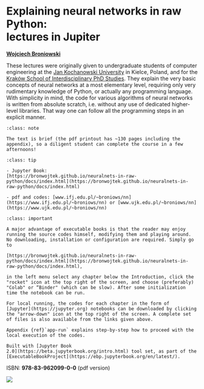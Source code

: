 

<!-- #region -->
# Explaining neural networks in raw Python: <br> lectures in Jupiter


[**Wojciech Broniowski**](https://www.ujk.edu.pl/~broniows)

<!--
[**Jan Kochanowski University**](https://www.ujk.edu.pl), Kielce, Poland, and

[**Institute of Nuclear Physics PAN**](https://www.ifj.edu.pl), Kraków
-->

<!-- #endregion -->

These lectures were originally given to undergraduate students of computer engineering at the [Jan Kochanowski University](https://www.ujk.edu.pl) in Kielce, Poland, and for
the [Kraków School of Interdisciplinary PhD Studies](https://kisd.ifj.edu.pl/news/). They explain the very basic concepts of neural networks at a most elementary level, requiring only very rudimentary knowledge of Python, or actually any programming language. With simplicity in mind, the code for various algorithms of neural networks is written from absolute scratch, i.e. without any use of dedicated higher-level libraries. That way one can follow all the programming steps in an explicit manner.


```{admonition} Brevity
:class: note

The text is brief (the pdf printout has ~130 pages including the appendix), so a diligent student can complete the course in a few afternoons!
```


```{admonition} Links
:class: tip

- Jupyter Book: 
[https://bronwojtek.github.io/neuralnets-in-raw-python/docs/index.html](https://bronwojtek.github.io/neuralnets-in-raw-python/docs/index.html)

- pdf and codes: [www.ifj.edu.pl/~broniows/nn](https://www.ifj.edu.pl/~broniows/nn) or [www.ujk.edu.pl/~broniows/nn](https://www.ujk.edu.pl/~broniows/nn)

```


```{admonition} How to run the book codes
:class: important

A major advantage of executable books is that the reader may enjoy running the source codes himself, modifying them and playing around. No downloading, installation or configuration are required. Simply go to 

[https://bronwojtek.github.io/neuralnets-in-raw-python/docs/index.html](https://bronwojtek.github.io/neuralnets-in-raw-python/docs/index.html),

in the left menu select any chapter below the Introduction, click the "rocket" icon at the top right of the screen, and choose (preferably) "Colab" or “Binder" (which can be slow). After some initialization time the notebook can be run.

For local running, the codes for each chapter in the form of 
[Jupyter](https://jupyter.org) notebooks can be downloaded by clicking the "arrow-down" icon at the top right of the screen. A complete set of files is also available from the links given above.

Appendix {ref}`app-run` explains step-by-step how to proceed with the local execution of the codes.
```

```{admonition} $~$
Built with [Jupyter Book
2.0](https://beta.jupyterbook.org/intro.html) tool set, as part of the
[ExecutableBookProject](https://ebp.jupyterbook.org/en/latest/).  
```



ISBN: **978-83-962099-0-0** (pdf version) 

![](images/barcode.png)

